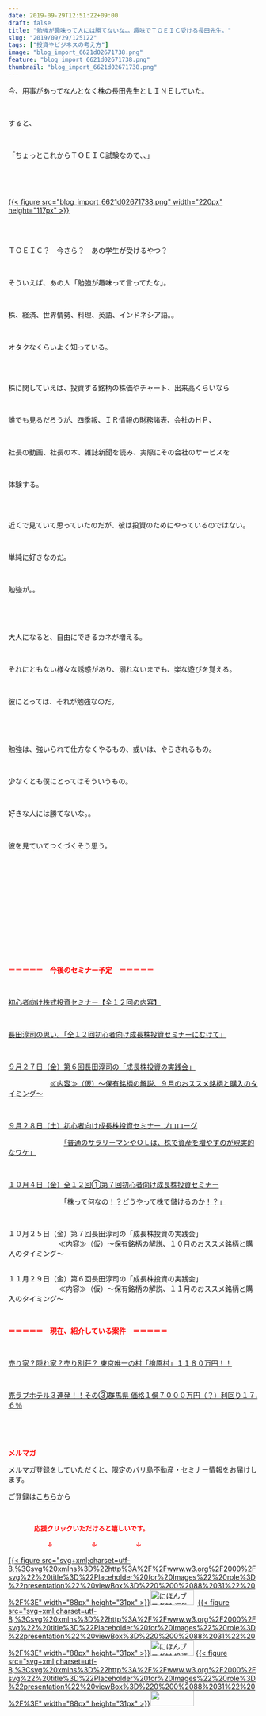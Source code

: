 ```yaml
---
date: 2019-09-29T12:51:22+09:00
draft: false
title: "勉強が趣味って人には勝てないな。。趣味でＴＯＥＩＣ受ける長田先生。"
slug: "2019/09/29/125122"
tags: ["投資やビジネスの考え方"]
image: "blog_import_6621d02671738.png"
feature: "blog_import_6621d02671738.png"
thumbnail: "blog_import_6621d02671738.png"
---
```

<p>今、用事があってなんとなく株の長田先生とＬＩＮＥしていた。</p><p> </p><p>すると、</p><p> </p><p>「ちょっとこれからＴＯＥＩＣ試験なので、、」</p><p> </p><p> </p><p><a href="blog_import_6621d02671738.png">{{< figure src="blog_import_6621d02671738.png" width="220px" height="117px" >}}</a></p><p> </p><p><br/>ＴＯＥＩＣ？　今さら？　あの学生が受けるやつ？</p><p> </p><p>そういえば、あの人「勉強が趣味って言ってたな」。</p><p> </p><p>株、経済、世界情勢、料理、英語、インドネシア語。。</p><p> </p><p>オタクなくらいよく知っている。</p><p> </p><p><br/>株に関していえば、投資する銘柄の株価やチャート、出来高くらいなら</p><p> </p><p>誰でも見るだろうが、四季報、ＩＲ情報の財務諸表、会社のＨＰ、</p><p> </p><p>社長の動画、社長の本、雑誌新聞を読み、実際にその会社のサービスを</p><p> </p><p>体験する。</p><p> </p><p><br/>近くで見ていて思っていたのだが、彼は投資のためにやっているのではない。</p><p> </p><p>単純に好きなのだ。</p><p> </p><p>勉強が。。</p><p> </p><p> </p><p>大人になると、自由にできるカネが増える。</p><p> </p><p>それにともない様々な誘惑があり、溺れないまでも、楽な遊びを覚える。</p><p> </p><p>彼にとっては、それが勉強なのだ。</p><p> </p><p> </p><p>勉強は、強いられて仕方なくやるもの、或いは、やらされるもの。</p><p> </p><p>少なくとも僕にとってはそういうもの。</p><p> </p><p>好きな人には勝てないな。。</p><p> </p><p>彼を見ていてつくづくそう思う。</p><p> </p><p> </p><p> </p><p> </p><p> </p><p> </p><p> </p><p><span style="font-weight: bold;"><span style="color: rgb(255, 0, 0);">＝＝＝＝＝　今後のセミナー予定　＝＝＝＝＝</span></span></p><p> </p><p><a href="https://ameblo.jp/baliclub/entry-12526587328.html" target="_blank">初心者向け株式投資セミナー【全１２回の内容】</a></p><p> </p><p><span style="color: rgb(255, 0, 0);"><a href="https://ameblo.jp/baliclub/entry-12526985641.html" target="_blank">長田淳司の思い。「全１２回初心者向け成長株投資セミナーにむけて」</a></span></p><p> </p><p><a href="https://ameblo.jp/baliclub/entry-12529277005.html" target="_blank">９月２７日（金）第６回長田淳司の「成長株投資の実践会」</a>       </p><p>　　　　　　<a href="https://ameblo.jp/baliclub/entry-12529277005.html" target="_blank">≪内容≫（仮）～保有銘柄の解説、９月のおススメ銘柄と購入のタイミング～</a></p><p> </p><p><a href="https://www.sunward-t.co.jp/seminar/2019/09/28_ek/index.html" target="_blank">９月２８日（土）初心者向け成長株投資セミナー プロローグ</a></p><p>　　　　　　　　<a href="https://www.sunward-t.co.jp/seminar/2019/09/28_ek/index.html" target="_blank">「普通のサラリーマンやＯＬは、株で資産を増やすのが現実的なワケ」</a></p><p> </p><p><a href="https://ameblo.jp/baliclub/entry-12526711173.html" target="_blank">１０月４日（金）全１２回①第７回初心者向け成長株投資セミナー</a></p><p>　　　　　　　　<a href="https://ameblo.jp/baliclub/entry-12526711173.html" target="_blank">「株って何なの！？どうやって株で儲けるのか！？」</a></p><p> </p><p>１０月２５日（金）第７回長田淳司の「成長株投資の実践会」<br/> 　　　　　　　≪内容≫（仮）～保有銘柄の解説、１０月のおススメ銘柄と購入のタイミング～</p><p><br/>１１月２９日（金）第６回長田淳司の「成長株投資の実践会」<br/> 　　　　　　　≪内容≫（仮）～保有銘柄の解説、１１月のおススメ銘柄と購入のタイミング～</p><p> </p><p><span style="font-weight: bold;"><span style="color: rgb(255, 0, 0);">＝＝＝＝＝　現在、紹介している案件　＝＝＝＝＝</span></span></p><p> </p><p><a href="https://ameblo.jp/baliclub/entry-12500415311.html" target="_blank">売り家？隠れ家？売り別荘？ 東京唯一の村「檜原村」１１８０万円！！</a></p><p> </p><p><a href="https://ameblo.jp/baliclub/entry-12504218353.html" target="_blank">売ラブホテル３連発！！その③群馬県 価格１億７０００万円（？）利回り１７.６％</a></p><p> </p><p> </p><p><span style="font-weight: bold;"><span style="color: rgb(255, 0, 0);">メルマガ</span></span></p><p>メルマガ登録をしていただくと、限定のバリ島不動産・セミナー情報をお届けします。</p><p>ご登録は<a href="f9eeVI" target="_blank">こちら</a>から</p><p style="text-align: center;"> </p><p><font color="#ff0000" size="2"><strong>　　　　応援クリックいただけると嬉しいです。</strong></font></p><p><font color="#ff0000" size="2"><strong>　　　　　　↓　　　　　　↓　　　　　　↓</strong></font></p><p><a href="ranking.html?p_cid=01260127" id="&amp;blogmura_banner">{{< figure src="svg+xml;charset=utf-8,%3Csvg%20xmlns%3D%22http%3A%2F%2Fwww.w3.org%2F2000%2Fsvg%22%20title%3D%22Placeholder%20for%20Images%22%20role%3D%22presentation%22%20viewBox%3D%220%200%2088%2031%22%20%2F%3E" width="88px" height="31px" >}}<noscript><img alt="にほんブログ村 海外生活ブログ バリ島情報へ" border="0" height="31" src="//overseas.blogmura.com/bali/img/bali88_31.gif" width="88"></noscript></a>  <a href="ranking.html?p_cid=01260127" id="&amp;blogmura_banner">{{< figure src="svg+xml;charset=utf-8,%3Csvg%20xmlns%3D%22http%3A%2F%2Fwww.w3.org%2F2000%2Fsvg%22%20title%3D%22Placeholder%20for%20Images%22%20role%3D%22presentation%22%20viewBox%3D%220%200%2088%2031%22%20%2F%3E" width="88px" height="31px" >}}<noscript><img alt="にほんブログ村 投資ブログ 不動産投資へ" border="0" height="31" src="//investment.blogmura.com/hudousantoushi/img/hudousantoushi88_31.gif" width="88"></noscript></a> <a href="link.php?1804582" title="人気ブログランキングへ">{{< figure src="svg+xml;charset=utf-8,%3Csvg%20xmlns%3D%22http%3A%2F%2Fwww.w3.org%2F2000%2Fsvg%22%20title%3D%22Placeholder%20for%20Images%22%20role%3D%22presentation%22%20viewBox%3D%220%200%2088%2031%22%20%2F%3E" width="88px" height="31px" >}}<noscript><img border="0" height="31" src="https://blog.with2.net/img/banner/banner_22.gif" width="88"></noscript></a></p>

